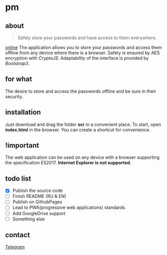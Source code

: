 # pm

## about
> Safely store your passwords and have access to them everywhere.

[online](https://prestidigitateur.github.io/pm/src/index.html#)
The application allows you to store your passwords and access them offline from any device where there is a browser. Safety is ensured by AES encryption with _CryptoJS_. Adaptability of the interface is provided by _Bootstrap3_.
## for what
The desire to store and access the passwords offline and be sure in their security.
## installation
Just download and drag the folder **scr** in a convenient place. To start, open **index.html** in the browser. You can create a shortcut for convenience.
## !important
The web application can be used on any device with a browser supporting the specification ES2017.
**Internet Explorer is not supported.**
## todo list
- [x] Publish the source code
- [ ] Finish README (RU & EN)
- [ ] Publish on GithubPages
- [ ] Lead to PWA(progressive web applications) standards
- [ ] Add GoogleDrive support
- [ ] Something else
## contact 
[Telegram](https://t.me/prestidigitateurVS)
